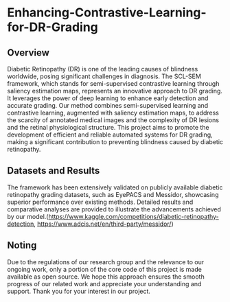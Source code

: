 # Enhancing-Contrastive-Learning-for-DR-Grading
## Overview

Diabetic Retinopathy (DR) is one of the leading causes of blindness worldwide, posing significant challenges in diagnosis. The SCL-SEM framework, which stands for semi-supervised contrastive learning through saliency estimation maps, represents an innovative approach to DR grading. It leverages the power of deep learning to enhance early detection and accurate grading. Our method combines semi-supervised learning and contrastive learning, augmented with saliency estimation maps, to address the scarcity of annotated medical images and the complexity of DR lesions and the retinal physiological structure. This project aims to promote the development of efficient and reliable automated systems for DR grading, making a significant contribution to preventing blindness caused by diabetic retinopathy.


## Datasets and Results
The framework has been extensively validated on publicly available diabetic retinopathy grading datasets, such as EyePACS and Messidor, showcasing superior performance over existing methods. Detailed results and comparative analyses are provided to illustrate the advancements achieved by our model.(https://www.kaggle.com/competitions/diabetic-retinopathy-detection, https://www.adcis.net/en/third-party/messidor/)


## Noting
Due to the regulations of our research group and the relevance to our ongoing work, only a portion of the core code of this project is made available as open source. We hope this approach ensures the smooth progress of our related work and appreciate your understanding and support. Thank you for your interest in our project.
